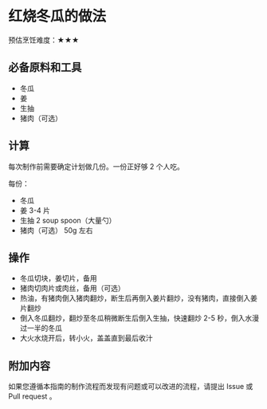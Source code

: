 # 红烧冬瓜的做法

预估烹饪难度：★★★

## 必备原料和工具

- 冬瓜
- 姜
- 生抽
- 猪肉（可选）

## 计算

每次制作前需要确定计划做几份。一份正好够 2 个人吃。

每份：

- 冬瓜
- 姜 3-4 片
- 生抽 2 soup spoon（大量勺）
- 猪肉（可选） 50g 左右

## 操作

- 冬瓜切块，姜切片，备用
- 猪肉切肉片或肉丝，备用（可选）
- 热油，有猪肉倒入猪肉翻炒，断生后再倒入姜片翻炒，没有猪肉，直接倒入姜片翻炒
- 倒入冬瓜翻炒，翻炒至冬瓜稍微断生后倒入生抽，快速翻炒 2-5 秒，倒入水漫过一半的冬瓜
- 大火水烧开后，转小火，盖盖直到最后收汁

## 附加内容

如果您遵循本指南的制作流程而发现有问题或可以改进的流程，请提出 Issue 或 Pull request 。